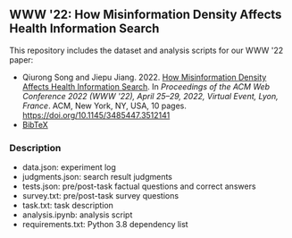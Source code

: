 ## WWW '22: How Misinformation Density Affects Health Information Search

This repository includes the dataset and analysis scripts for our WWW '22 paper: 
* Qiurong Song and Jiepu Jiang. 2022. [How Misinformation Density Affects Health Information Search](https://jiepujiang.github.io/papers/www22_misinfo.pdf). In *Proceedings of the ACM Web Conference 2022 (WWW '22), April 25–29, 2022, Virtual Event, Lyon, France*. ACM, New York, NY, USA, 10 pages. https://doi.org/10.1145/3485447.3512141
* [BibTeX](https://github.com/jiepujiang/www22_misinfo/blob/main/www22_song.bib)

### Description
* data.json: experiment log
* judgments.json: search result judgments
* tests.json: pre/post-task factual questions and correct answers
* survey.txt: pre/post-task survey questions
* task.txt: task description
* analysis.ipynb: analysis script
* requirements.txt: Python 3.8 dependency list
